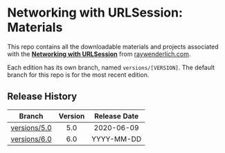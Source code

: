 # Networking with URLSession: Materials

This repo contains all the downloadable materials and projects associated with the **[Networking with URLSession](https://www.raywenderlich.com/)** from [raywenderlich.com](https://www.raywenderlich.com).

Each edition has its own branch, named `versions/[VERSION]`. The default branch for this repo is for the most recent edition.

## Release History

| Branch                                                                                   | Version | Release Date |
| ---------------------------------------------------------------------------------------- |:-------:|:------------:|
| [versions/5.0](https://github.com/raywenderlich/video-nurls-materials/tree/versions/5.0) | 5.0     | 2020-06-09   |
| [versions/6.0](https://github.com/raywenderlich/video-nurls-materials/tree/versions/6.0) | 6.0     | YYYY-MM-DD   |